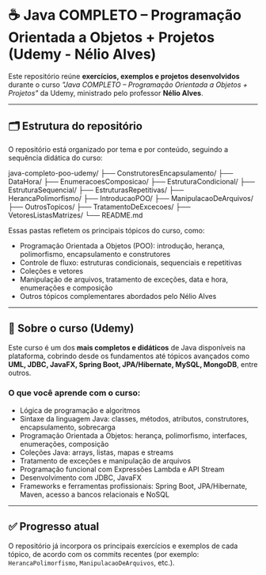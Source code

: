 # ☕ Java COMPLETO – Programação Orientada a Objetos + Projetos (Udemy - Nélio Alves)

Este repositório reúne **exercícios, exemplos e projetos desenvolvidos** durante o curso *"Java COMPLETO – Programação Orientada a Objetos + Projetos"* da Udemy, ministrado pelo professor **Nélio Alves**.

---

## 🗂 Estrutura do repositório

O repositório está organizado por tema e por conteúdo, seguindo a sequência didática do curso:

java-completo-poo-udemy/ ├── ConstrutoresEncapsulamento/ ├── DataHora/ ├── EnumeracoesComposicao/ ├── EstruturaCondicional/ ├── EstruturaSequencial/ ├── EstruturasRepetitivas/ ├── HerancaPolimorfismo/ ├── IntroducaoPOO/ ├── ManipulacaoDeArquivos/ ├── OutrosTopicos/ ├── TratamentoDeExcecoes/ ├── VetoresListasMatrizes/ └── README.md

Essas pastas refletem os principais tópicos do curso, como:
- Programação Orientada a Objetos (POO): introdução, herança, polimorfismo, encapsulamento e construtores
- Controle de fluxo: estruturas condicionais, sequenciais e repetitivas
- Coleções e vetores
- Manipulação de arquivos, tratamento de exceções, data e hora, enumerações e composição
- Outros tópicos complementares abordados pelo Nélio Alves

---

## 📘 Sobre o curso (Udemy)

Este curso é um dos **mais completos e didáticos** de Java disponíveis na plataforma, cobrindo desde os fundamentos até tópicos avançados como **UML, JDBC, JavaFX, Spring Boot, JPA/Hibernate, MySQL, MongoDB**, entre outros.

### O que você aprende com o curso:
- Lógica de programação e algoritmos
- Sintaxe da linguagem Java: classes, métodos, atributos, construtores, encapsulamento, sobrecarga
- Programação Orientada a Objetos: herança, polimorfismo, interfaces, enumerações, composição
- Coleções Java: arrays, listas, mapas e streams
- Tratamento de exceções e manipulação de arquivos
- Programação funcional com Expressões Lambda e API Stream
- Desenvolvimento com JDBC, JavaFX
- Frameworks e ferramentas profissionais: Spring Boot, JPA/Hibernate, Maven, acesso a bancos relacionais e NoSQL

---

## ✅ Progresso atual

O repositório já incorpora os principais exercícios e exemplos de cada tópico, de acordo com os commits recentes (por exemplo: `HerancaPolimorfismo`, `ManipulacaoDeArquivos`, etc.).

